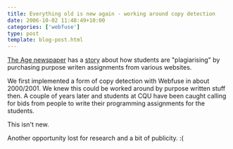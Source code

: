 ```yaml
---
title: Everything old is new again - working around copy detection
date: 2006-10-02 11:48:49+10:00
categories: ['webfuse']
type: post
template: blog-post.html
---
```

[The Age newspaper](http://www.theage.com.au/) has a [story](http://www.theage.com.au/news/national/web-offers-cheats-tailormade-assignments/2006/09/29/1159337339350.html) about how students are "plagiarising" by purchasing purpose writen assignments from various websites.

We first implemented a form of copy detection with Webfuse in about 2000/2001. We knew this could be worked around by purpose written stuff then. A couple of years later and students at CQU have been caught calling for bids from people to write their programming assignments for the students.

This isn't new.

Another opportunity lost for research and a bit of publicity. :(